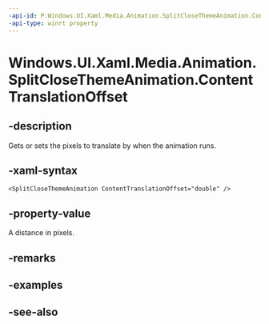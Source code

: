 ```yaml
---
-api-id: P:Windows.UI.Xaml.Media.Animation.SplitCloseThemeAnimation.ContentTranslationOffset
-api-type: winrt property
---
```


<!-- Property syntax
public double ContentTranslationOffset { get;  set; }
-->

# Windows.UI.Xaml.Media.Animation.SplitCloseThemeAnimation.ContentTranslationOffset

## -description
Gets or sets the pixels to translate by when the animation runs.



## -xaml-syntax
```xaml
<SplitCloseThemeAnimation ContentTranslationOffset="double" />
```


## -property-value
A distance in pixels.

## -remarks

## -examples

## -see-also
